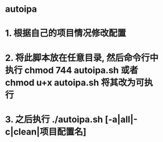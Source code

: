 # autoipa
# 1. 根据自己的项目情况修改配置
# 2. 将此脚本放在任意目录, 然后命令行中执行 chmod 744 autoipa.sh 或者 chmod u+x autoipa.sh 将其改为可执行
# 3. 之后执行 ./autoipa.sh [-a|all|-c|clean|项目配置名]
